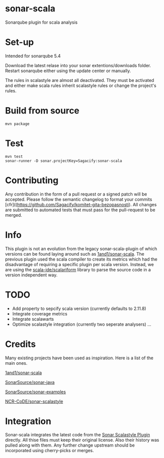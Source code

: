 # sonar-scala
Sonarqube plugin for scala analysis

# Set-up
Intended for sonarqube 5.4

Download the latest relase into your sonar extentions/downloads folder.
Restart sonarqube either using the update center or manually.

The rules in scalastyle are almost all deactivated. They must be activated and either make scala rules inherit scalastyle rules or change the project's rules.

# Build from source
```mvn package```

# Test
```
mvn test
sonar-runner -D sonar.projectKey=Sagacify:sonar-scala
```

# Contributing
Any contribution in the form of a pull request or a signed patch will be accepted.
Please follow the semantic changelog to format your commits [cfr]((https://github.com/Sagacify/komitet-gita-bezopasnosti).
All changes are submitted to automated tests that must pass for the pull-request to be merged.

# Info
This plugin is not an evolution from the legacy sonar-scala-plugin of which versions can be found laying around such as [1and1/sonar-scala](https://github.com/1and1/sonar-scala).
The previous plugin used the scala compiler to create its metrics which had the disadvantage of requiring a specific plugin per scala version.
Instead, we are using the [scala-ide/scalariform](https://github.com/scala-ide/scalariform) library to parse the source code in a version independent way.

# TODO
* Add property to sepcify scala version (currently defaults to 2.11.8)
* Integrate coverage metrics
* Integrate scalawarts
* Optimize scalastyle integration (currently two seperate analysers) 
...

# Credits
Many existing projects have been used as inspiration.
Here is a list of the main ones.

[1and1/sonar-scala](https://github.com/1and1/sonar-scala)

[SonarSource/sonar-java](https://github.com/SonarSource/sonar-java)

[SonarSource/sonar-examples](https://github.com/SonarSource/sonar-examples)

[NCR-CoDE/sonar-scalastyle](https://github.com/NCR-CoDE/sonar-scalastyle)

# Integration
Sonar-scala integrates the latest code from the [Sonar Scalastyle Plugin](https://github.com/NCR-CoDE/sonar-scalastyle) directly. All thise files must keep their original license. Also their history was pulled along with them. Any further change upstream should be incorporated using cherry-picks or merges.
